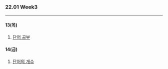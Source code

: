 ### 22.01 Week3

-------

#### 13(목)

1. [단어 공부](https://www.acmicpc.net/problem/1157)

#### 14(금)

1. [단어의 개수](https://www.acmicpc.net/problem/1152)